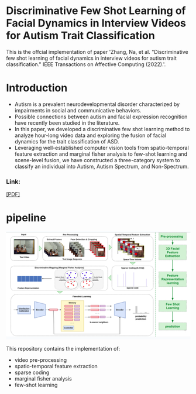 # Discriminative Few Shot Learning of Facial Dynamics in Interview Videos for Autism Trait Classification
This is the offcial implementation of paper 'Zhang, Na, et al. "Discriminative few shot learning of facial dynamics in interview videos for autism trait classification." IEEE Transactions on Affective Computing (2022).'.

# Introduction
* Autism is a prevalent neurodevelopmental disorder characterized by impairments in social and communicative behaviors.
* Possible connections between autism and facial expression recognition have recently been studied in the literature. 
* In this paper, we developed a discriminative few shot learning method to analyze hour-long video data and exploring the fusion of facial dynamics 
for the trait classification of ASD. 
* Leveraging well-established computer vision tools from spatio-temporal feature extraction and marginal fisher analysis to few-shot learning and scene-level
fusion, we have constructed a three-category system to classify an individual into Autism, Autism Spectrum, and Non-Spectrum.

### Link: 
[[PDF]](https://ieeexplore.ieee.org/abstract/document/9785700)

# pipeline
![arch](fig/pipeline.png)


This repository contains the implementation of:
* video pre-processing
* spatio-temporal feature extraction
* sparse coding
* marginal fisher analysis
* few-shot learning



